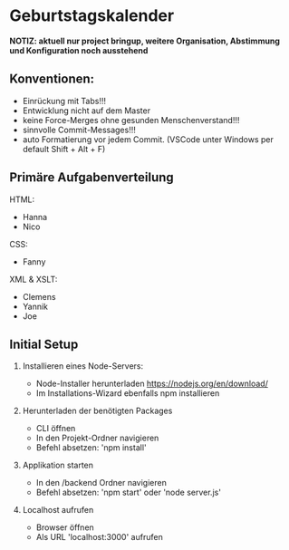 # Geburtstagskalender
**NOTIZ: aktuell nur project bringup, weitere Organisation, Abstimmung und Konfiguration noch ausstehend**

## Konventionen:
- Einrückung mit Tabs!!!
- Entwicklung nicht auf dem Master
- keine Force-Merges ohne gesunden Menschenverstand!!!
- sinnvolle Commit-Messages!!!
- auto Formatierung vor jedem Commit. (VSCode unter Windows per default Shift + Alt + F)

## Primäre Aufgabenverteilung
HTML:
- Hanna
- Nico

CSS:
- Fanny

XML & XSLT:
- Clemens
- Yannik
- Joe

## Initial Setup

1. Installieren eines Node-Servers:
    - Node-Installer herunterladen https://nodejs.org/en/download/
    - Im Installations-Wizard ebenfalls npm installieren

2. Herunterladen der benötigten Packages
    - CLI öffnen
    - In den Projekt-Ordner navigieren
    - Befehl absetzen: 'npm install'

3. Applikation starten
    - In den /backend Ordner navigieren
    - Befehl absetzen: 'npm start' oder 'node server.js'

4. Localhost aufrufen
    - Browser öffnen
    - Als URL 'localhost:3000' aufrufen